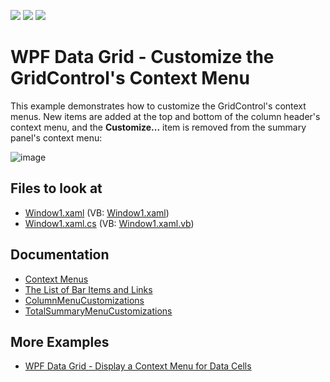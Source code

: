 <!-- default badges list -->
![](https://img.shields.io/endpoint?url=https://codecentral.devexpress.com/api/v1/VersionRange/128649567/21.1.5%2B)
[![](https://img.shields.io/badge/Open_in_DevExpress_Support_Center-FF7200?style=flat-square&logo=DevExpress&logoColor=white)](https://supportcenter.devexpress.com/ticket/details/E1925)
[![](https://img.shields.io/badge/📖_How_to_use_DevExpress_Examples-e9f6fc?style=flat-square)](https://docs.devexpress.com/GeneralInformation/403183)
<!-- default badges end -->
# WPF Data Grid - Customize the GridControl's Context Menu

This example demonstrates how to customize the GridControl's context menus. New items are added at the top and bottom of the column header's context menu, and the **Customize...** item is removed from the summary panel's context menu:

![image](https://user-images.githubusercontent.com/65009440/173077232-41fb2ed1-6411-48cb-9949-17c797818954.png)

<!-- default file list -->

## Files to look at

* [Window1.xaml](./CS/Window1.xaml) (VB: [Window1.xaml](./VB/Window1.xaml))
* [Window1.xaml.cs](./CS/Window1.xaml.cs) (VB: [Window1.xaml.vb](./VB/Window1.xaml.vb))

<!-- default file list end -->

## Documentation

* [Context Menus](https://docs.devexpress.com/WPF/6587/controls-and-libraries/data-grid/miscellaneous/context-menus)
* [The List of Bar Items and Links](https://docs.devexpress.com/WPF/6646/controls-and-libraries/ribbon-bars-and-menu/common-concepts/the-list-of-bar-items-and-links)
* [ColumnMenuCustomizations](https://docs.devexpress.com/WPF/DevExpress.Xpf.Grid.DataViewBase.ColumnMenuCustomizations)
* [TotalSummaryMenuCustomizations](https://docs.devexpress.com/WPF/DevExpress.Xpf.Grid.DataViewBase.TotalSummaryMenuCustomizations)

## More Examples

* [WPF Data Grid - Display a Context Menu for Data Cells](https://github.com/DevExpress-Examples/how-to-access-and-remove-rows-by-using-a-custom-cells-context-menu-e1558)
